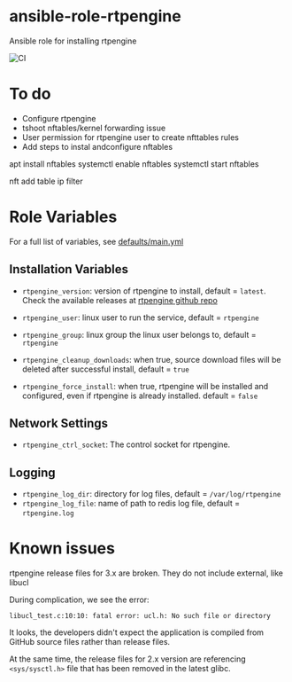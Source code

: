 # ansible-role-rtpengine

Ansible role for installing rtpengine

![CI](https://github.com/miarec/ansible-role-rtpengine/actions/workflows/ci.yml/badge.svg?event=push)

# To do

- Configure rtpengine
- tshoot nftables/kernel forwarding issue
- User permission for rtpengine user to create nfttables rules
- Add steps to instal andconfigure nftables


apt install nftables
systemctl enable nftables
systemctl start nftables

nft add table ip filter

# Role Variables

For a full list of variables, see [defaults/main.yml](./defaults/main.yml)

## Installation Variables

 - `rtpengine_version`: version of rtpengine to install, default = `latest`. Check the available releases at [rtpengine github repo](https://github.com/sippy/rtpengine/releases)
 - `rtpengine_user`: linux user to run the service, default = `rtpengine`
 - `rtpengine_group`: linux group the linux user belongs to, default = `rtpengine`

 - `rtpengine_cleanup_downloads`: when true, source download files will be deleted after successful install, default = `true`
 - `rtpengine_force_install`: when true, rtpengine will be installed and configured, even if rtpengine is already installed. default = `false`

## Network Settings

 - `rtpengine_ctrl_socket`: The control socket for rtpengine.

## Logging

- `rtpengine_log_dir`: directory for log files, default = `/var/log/rtpengine`
- `rtpengine_log_file`: name of path to redis log file, default = `rtpengine.log`



# Known issues

rtpengine release files for 3.x are broken. They do not include external, like libucl

During complication, we see the error:

    libucl_test.c:10:10: fatal error: ucl.h: No such file or directory

It looks, the developers didn't expect the application is compiled from GitHub source files rather than release files.


At the same time, the release files for 2.x version are referencing `<sys/sysctl.h>` file that has been removed in the latest glibc.
